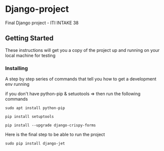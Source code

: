 # Django-project
Final Django project - ITI INTAKE 38


## Getting Started

These instructions will get you a copy of the project up and running on your local machine for testing


### Installing

A step by step series of commands that tell you how to get a development env running

if you don't have python-pip & setuotools => then run the following commands

```
sudo apt install python-pip
```

```
pip install setuptools
```


```
pip install --upgrade django-crispy-forms
```

Here is the final step to be able to run the project

```
sudo pip install django-jet
```





